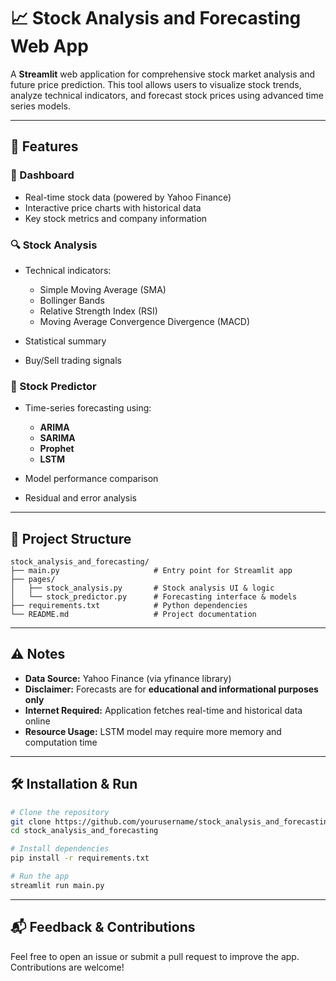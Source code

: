 # 📈 Stock Analysis and Forecasting Web App

A **Streamlit** web application for comprehensive stock market analysis and future price prediction. This tool allows users to visualize stock trends, analyze technical indicators, and forecast stock prices using advanced time series models.

---

## 🚀 Features

### 🧭 Dashboard

* Real-time stock data (powered by Yahoo Finance)
* Interactive price charts with historical data
* Key stock metrics and company information

### 🔍 Stock Analysis

* Technical indicators:

  * Simple Moving Average (SMA)
  * Bollinger Bands
  * Relative Strength Index (RSI)
  * Moving Average Convergence Divergence (MACD)
* Statistical summary
* Buy/Sell trading signals

### 🔮 Stock Predictor

* Time-series forecasting using:

  * **ARIMA**
  * **SARIMA**
  * **Prophet**
  * **LSTM**
* Model performance comparison
* Residual and error analysis

---

## 📁 Project Structure

```
stock_analysis_and_forecasting/
├── main.py                     # Entry point for Streamlit app
├── pages/
│   ├── stock_analysis.py       # Stock analysis UI & logic
│   └── stock_predictor.py      # Forecasting interface & models
├── requirements.txt            # Python dependencies
└── README.md                   # Project documentation
```

---

## ⚠️ Notes

* **Data Source:** Yahoo Finance (via yfinance library)
* **Disclaimer:** Forecasts are for **educational and informational purposes only**
* **Internet Required:** Application fetches real-time and historical data online
* **Resource Usage:** LSTM model may require more memory and computation time

---

## 🛠️ Installation & Run

```bash
# Clone the repository
git clone https://github.com/yourusername/stock_analysis_and_forecasting.git
cd stock_analysis_and_forecasting

# Install dependencies
pip install -r requirements.txt

# Run the app
streamlit run main.py
```

---

## 📬 Feedback & Contributions

Feel free to open an issue or submit a pull request to improve the app. Contributions are welcome!
